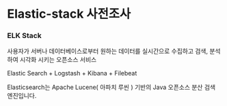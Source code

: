 Elastic-stack 사전조사
====

### ELK Stack
사용자가 서버나 데이터베이스로부터 원하는 데이터를 실시간으로 수집하고 검색, 분석하여 시각화 시키는 오픈소스 서비스
 
 Elastic Search + Logstash + Kibana + Filebeat
 
 Elasticsearch는 Apache Lucene( 아파치 루씬 ) 기반의 Java 오픈소스 분산 검색 엔진입니다.
